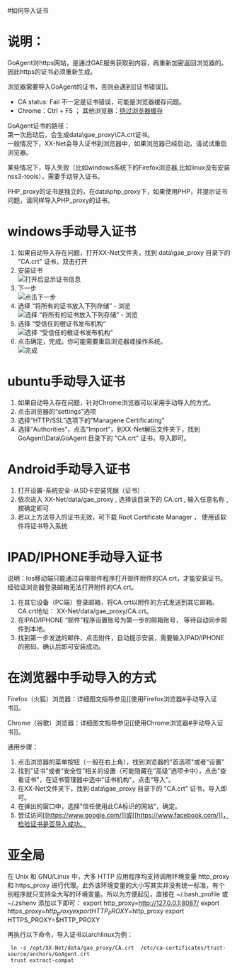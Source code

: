 #如何导入证书

说明：
======== 
GoAgent对https网站，是通过GAE服务获取到内容，再重新加密返回浏览器的。  
因此https的证书必须重新生成。 

浏览器需要导入GoAgent的证书，否则会遇到[[证书错误]]。 
- CA status: Fail 不一定是证书错误，可能是浏览器缓存问题。
- Chrome：Ctrl + F5 ；
    其他浏览器：[绕过浏览器缓存](https://zh.wikipedia.org/wiki/Help:%E7%BB%95%E8%BF%87%E6%B5%8F%E8%A7%88%E5%99%A8%E7%BC%93%E5%AD%98)

GoAgent证书的路径：  
 第一次启动后，会生成data\gae_proxy\CA.crt证书。  
 一般情况下，XX-Net会导入证书到浏览器中，如果浏览器已经启动，请试试重启浏览器。  

 某些情况下，导入失败（比如windows系统下的Firefox浏览器,比如linux没有安装nss3-tools），需要手动导入证书。  

PHP_proxy的证书是独立的，在data\php_proxy下，如果使用PHP，并提示证书问题，请同样导入PHP_proxy的证书。  

# windows手动导入证书
1. 如果自动导入存在问题，打开XX-Net文件夹，找到 data\gae_proxy 目录下的 "CA.crt" 证书，双击打开
2. 安装证书<br>
![打开后显示证书信息](http://image17.poco.cn/mypoco/myphoto/20150516/11/17431385420150516111506097.png)
3. 下一步<br>
![点击下一步](http://image17.poco.cn/mypoco/myphoto/20150516/11/17431385420150516111607063.png)
4. 选择 “将所有的证书放入下列存储” - 浏览<br>
![选择 “将所有的证书放入下列存储” - 浏览](http://image17.poco.cn/mypoco/myphoto/20150516/11/17431385420150516111634031.png)
5. 选择 “受信任的根证书发布机构”<br>
![选择 “受信任的根证书发布机构”](http://image17.poco.cn/mypoco/myphoto/20150516/11/1743138542015051611165202.png)
6. 点击确定，完成。你可能需要重启浏览器或操作系统。<br>
![完成](http://image17.poco.cn/mypoco/myphoto/20150516/11/17431385420150516111732088.png)

# ubuntu手动导入证书
1. 如果自动导入存在问题，针对Chrome浏览器可以采用手动导入的方式。
2. 点击浏览器的“settings”选项
3. 选择“HTTP/SSL”选项下的“Managene Certificating”
4. 选择“Authorities”，点击“Import”，到XX-Net解压文件夹下，找到 GoAgent\Data\GoAgent 目录下的 "CA.crt" 证书，导入即可。

# Android手动导入证书
1. 打开设置-系统安全-从SD卡安装凭据（证书）.
2. 依次进入 XX-Net/data/gae_proxy , 选择该目录下的 CA.crt , 输入任意名称 , 按确定即可. 
3. 若以上方法导入的证书无效，可下载 Root Certificate Manager ， 使用该软件将证书导入系统

# IPAD/IPHONE手动导入证书
说明：Ios移动端只能通过自带邮件程序打开邮件附件的CA.crt，才能安装证书。经验证浏览器登录邮箱无法打开附件的CA.crt。
1. 在其它设备（PC端）登录邮箱，将CA.crt以附件的方式发送到其它邮箱。CA.crt地址： XX-Net/data/gae_proxy/CA.crt。
2. 在IPAD/IPHONE “邮件”程序设置账号为第一步的邮箱账号， 等待自动同步邮件到本地。
3. 找到第一步发送的邮件，点击附件，自动提示安装，需要输入IPAD/IPHONE的密码，确认后即可安装成功。

# 在浏览器中手动导入的方式

Firefox（火狐）浏览器：详细图文指导参见[[使用Firefox浏览器#手动导入证书]]。

Chrome（谷歌）浏览器：详细图文指导参见[[使用Chrome浏览器#手动导入证书]]。

通用步骤：

1. 点击浏览器的菜单按钮（一般在右上角），找到浏览器的"首选项"或者“设置”
2. 找到"证书"或者“安全性”相关的设置（可能隐藏在“高级”选项卡中），点击"查看证书"，在证书管理器中选中"证书机构"，点击“导入”。
3. 在XX-Net文件夹下，找到 data\gae_proxy 目录下的 "CA.crt" 证书，导入即可。
4. 在弹出的窗口中，选择"信任使用此CA标识的网站"，确定。
5. 尝试访问[[https://www.google.com/]]或[[https://www.facebook.com/]]，检验证书是否导入成功。

# 亚全局
 在 Unix 和 GNU/Linux 中，大多 HTTP 应用程序均支持调用环境变量 http_proxy 和 https_proxy 进行代理。此外该环境变量的大小写其实并没有统一标准，有个别程序就只支持全大写的环境变量。所以为方便起见，直接在 ~/.bash_profile 或 ~/.zshenv 添加以下即可： 
   export http_proxy=http://127.0.0.1:8087/
   export https_proxy=$http_proxy
   export HTTP_PROXY=$http_proxy
   export HTTPS_PROXY=$HTTP_PROXY

 再执行以下命令，导入证书以archlinux为例：
```
 ln -s /opt/XX-Net/data/gae_proxy/CA.crt  /etc/ca-certificates/trust-source/anchors/GoAgent.crt
 trust extract-compat
```
 